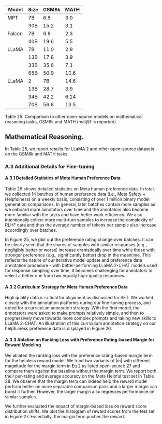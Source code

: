 


| Model  | Size | GSM8k | MATH |
|--------|------|-------|------|
| MPT    | 7B   | 6.8   | 3.0  |
|        | 30B  | 15.2  | 3.1  |
| Falcon | 7B   | 6.8   | 2.3  |
|        | 40B  | 19.6  | 5.5  |
| LLaMA  | 7B   | 11.0  | 2.9  |
|        | 13B  | 17.8  | 3.9  |
|        | 33B  | 35.6  | 7.1  |
|        | 65B  | 50.9  | 10.6 |
| LLaMA  | 2    | 7B   | 14.6  | 2.5  |
|        | 13B  | 28.7  | 3.9  |
|        | 34B  | 42.2  | 6.24 |
|        | 70B  | 56.8  | 13.5 |

Table 25: Comparison to other open-source models on mathematical reasoning tasks, GSM8k and MATH (mal@1 is reported).

## Mathematical Reasoning.
In Table 25, we report results for LLaMA 2 and other open-source datasets on the GSM8k and MATH tasks.

### A.3 Additional Details for Fine-tuning

#### A.3.1 Detailed Statistics of Meta Human Preference Data
Table 26 shows detailed statistics on Meta human preference data. In total, we collected 14 batches of human preference data (i.e., Meta Safety + Helpfulness) on a weekly basis, consisting of over 1 million binary model generation comparisons. In general, later batches contain more samples as we onboard more annotators over time and the annotators also become more familiar with the tasks and have better work efficiency. We also intentionally collect more multi-turn samples to increase the complexity of RLHF data and thus the average number of tokens per sample also increase accordingly over batches.

In Figure 25, we plot out the preference rating change over batches. It can be clearly seen that the shares of samples with similar responses (e.g., negligibly better or worse) increase dramatically over time while those with stronger preference (e.g., significantly better) drop in the meantime. This reflects the nature of our iterative model update and preference data annotation procedure - with better-performing LLaMA 2-CHAT models used for response sampling over time, it becomes challenging for annotators to select a better one from two equally high-quality responses.

#### A.3.2 Curriculum Strategy for Meta Human Preference Data
High quality data is critical for alignment as discussed for SFT. We worked closely with the annotation platforms during our fine-tuning process, and opted for a curriculum annotation strategy. With the first model, the annotators were asked to make prompts relatively simple, and then to progressively move towards more complex prompts and taking new skills to LLaMA 2-CHAT. An illustration of this curriculum annotation strategy on our helpfulness preference data is displayed in Figure 26.

#### A.3.3 Ablation on Ranking Loss with Preference Rating-based Margin for Reward Modeling
We ablated the ranking loss with the preference rating-based margin term for the helpless reward model. We tried two variants of |m| with different magnitude for the margin term in Eq 2 as listed open-source 27 and compare them against the baseline without the margin term. We report both their per-rating and average accuracy on the Meta Helpful test set in Table 28. We observe that the margin term can indeed help the reward model perform better on more separable comparison pairs and a larger margin can boost it further. However, the larger margin also regresses performance on similar samples.

We further evaluated the impact of margin-based loss on reward score distribution shifts. We plot the histogram of reward scores from the test set in Figure 27. Essentially, the margin term pushes the reward.
